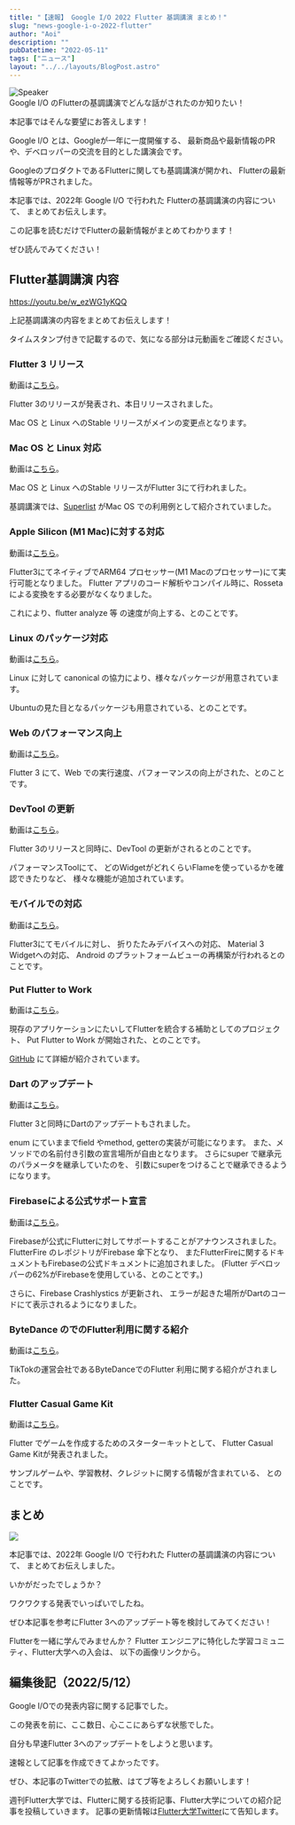 ```yaml
---
title: "【速報】 Google I/O 2022 Flutter 基調講演 まとめ！"
slug: "news-google-i-o-2022-flutter"
author: "Aoi"
description: ""
pubDatetime: "2022-05-11"
tags: ["ニュース"]
layout: "../../layouts/BlogPost.astro"
---
```


<div class="speech-bubble-container">
  <div class="speech-bubble-avatar">
    <img src="/images/wp-content/themes/cocoon-master/images/b-man.webp" alt="Speaker" />
  </div>
  <div class="speech-bubble">
    <div class="speech-bubble-content">
      Google I/O のFlutterの基調講演でどんな話がされたのか知りたい！
    </div>
    <div class="speech-bubble-arrow arrow-left"></div>
  </div>
</div>

本記事ではそんな要望にお答えします！

Google I/O とは、Googleが一年に一度開催する、
最新商品や最新情報のPRや、デベロッパーの交流を目的とした講演会です。

GoogleのプロダクトであるFlutterに関しても基調講演が開かれ、
Flutterの最新情報等がPRされました。

本記事では、2022年 Google I/O で行われた Flutterの基調講演の内容について、
まとめてお伝えします。

この記事を読むだけでFlutterの最新情報がまとめてわかります！

ぜひ読んでみてください！

## Flutter基調講演 内容

https://youtu.be/w_ezWG1yKQQ

上記基調講演の内容をまとめてお伝えします！

タイムスタンプ付きで記載するので、気になる部分は元動画をご確認ください。

### Flutter 3 リリース

動画は[こちら](https://www.youtube.com/watch?v=w_ezWG1yKQQ&t=97s)。

Flutter 3のリリースが発表され、本日リリースされました。

Mac OS と Linux へのStable リリースがメインの変更点となります。

### Mac OS と Linux 対応

動画は[こちら](https://www.youtube.com/watch?v=w_ezWG1yKQQ&t=310s)。

Mac OS と Linux へのStable リリースがFlutter 3にて行われました。

基調講演では、[Superlist](https://www.superlist.com/) がMac OS での利用例として紹介されていました。

### Apple Silicon (M1 Mac)に対する対応

動画は[こちら](https://www.youtube.com/watch?v=w_ezWG1yKQQ&t=508s)。

Flutter3にてネイティブでARM64 プロセッサー(M1 Macのプロセッサー)にて実行可能となりました。
Flutter アプリのコード解析やコンパイル時に、Rossetaによる変換をする必要がなくなりました。

これにより、flutter analyze 等 の速度が向上する、とのことです。

### Linux のパッケージ対応

動画は[こちら](https://www.youtube.com/watch?v=w_ezWG1yKQQ&t=660s)。

Linux に対して canonical の協力により、様々なパッケージが用意されています。

Ubuntuの見た目となるパッケージも用意されている、とのことです。

### Web のパフォーマンス向上

動画は[こちら](https://www.youtube.com/watch?v=w_ezWG1yKQQ&t=697s)。

Flutter 3 にて、Web での実行速度、パフォーマンスの向上がされた、とのことです。

### DevTool の更新

動画は[こちら](https://www.youtube.com/watch?v=w_ezWG1yKQQ&t=753s)。

Flutter 3のリリースと同時に、DevTool の更新がされるとのことです。

パフォーマンスToolにて、
どのWidgetがどれくらいFlameを使っているかを確認できたりなど、
様々な機能が追加されています。

### モバイルでの対応

動画は[こちら](https://www.youtube.com/watch?v=w_ezWG1yKQQ&t=840s)。

Flutter3にてモバイルに対し、
折りたたみデバイスへの対応、
Material 3 Widgetへの対応、
Android のプラットフォームビューの再構築が行われるとのことです。

### Put Flutter to Work

動画は[こちら](https://www.youtube.com/watch?v=w_ezWG1yKQQ&t=874s)。

現存のアプリケーションにたいしてFlutterを統合する補助としてのプロジェクト、
Put Flutter to Work が開始された、とのことです。

[GitHub](https://github.com/flutter/put-flutter-to-work) にて詳細が紹介されています。

### Dart のアップデート

動画は[こちら](https://www.youtube.com/watch?v=w_ezWG1yKQQ&t=1046s)。

Flutter 3と同時にDartのアップデートもされました。

enum にていままでfield やmethod, getterの実装が可能になります。
また、メソッドでの名前付き引数の宣言場所が自由となります。
さらにsuper で継承元のパラメータを継承していたのを、
引数にsuperをつけることで継承できるようになります。

### Firebaseによる公式サポート宣言

動画は[こちら](https://www.youtube.com/watch?v=w_ezWG1yKQQ&t=1171s)。

Firebaseが公式にFlutterに対してサポートすることがアナウンスされました。
FlutterFire のレポジトリがFirebase 傘下となり、
またFlutterFireに関するドキュメントもFirebaseの公式ドキュメントに追加されました。
(Flutter デベロッパーの62%がFirebaseを使用している、とのことです。)

さらに、Firebase Crashlystics が更新され、
エラーが起きた場所がDartのコードにて表示されるようになりました。

### ByteDance のでのFlutter利用に関する紹介

動画は[こちら](https://www.youtube.com/watch?v=w_ezWG1yKQQ&t=1436s)。

TikTokの運営会社であるByteDanceでのFlutter 利用に関する紹介がされました。

### Flutter Casual Game Kit

動画は[こちら](https://www.youtube.com/watch?v=w_ezWG1yKQQ&t=1624s)。

Flutter でゲームを作成するためのスターターキットとして、
Flutter Casual Game Kitが発表されました。

サンプルゲームや、学習教材、クレジットに関する情報が含まれている、
とのことです。

## まとめ

![](/images/wp-content/uploads/2022/03/猫パソコン.webp)

本記事では、2022年 Google I/O で行われた Flutterの基調講演の内容について、
まとめてお伝えしました。

いかがだったでしょうか？

ワクワクする発表でいっぱいでしたね。

ぜひ本記事を参考にFlutter 3へのアップデート等を検討してみてください！

Flutterを一緒に学んでみませんか？
Flutter エンジニアに特化した学習コミュニティ、Flutter大学への入会は、
以下の画像リンクから。

## 編集後記（2022/5/12）

Google I/Oでの発表内容に関する記事でした。

この発表を前に、ここ数日、心ここにあらずな状態でした。

自分も早速Flutter 3へのアップデートをしようと思います。

速報として記事を作成できてよかったです。

ぜひ、本記事のTwitterでの拡散、はてブ等をよろしくお願いします！

週刊Flutter大学では、Flutterに関する技術記事、Flutter大学についての紹介記事を投稿していきます。
記事の更新情報は[Flutter大学Twitter](https://twitter.com/FlutterUniv)にて告知します。
